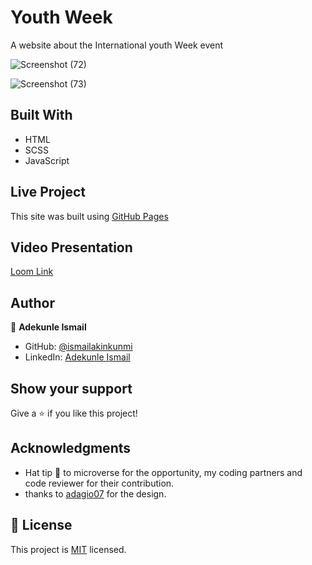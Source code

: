 # Youth Week

A website about the International youth Week event

![Screenshot (72)](https://user-images.githubusercontent.com/37457094/151452601-fb501a21-e1fe-47be-8f32-083a6fb3e023.png)

![Screenshot (73)](https://user-images.githubusercontent.com/37457094/151452576-3913218f-03d0-491a-8ee9-ccbb652de73f.png)



## Built With

- HTML
- SCSS
- JavaScript

## Live Project

This site was built using [GitHub Pages](https://ismailakinkunmi.github.io/Capstone1/)

## Video Presentation

[Loom Link](https://www.loom.com/share/74a5724e4b0e46b299357fd4fd807371/)

## Author

👤 **Adekunle Ismail**

- GitHub: [@ismailakinkunmi](https://github.com/ismailakinkunmi)
- LinkedIn: [Adekunle Ismail](https://www.linkedin.com/in/adismail4/)

## Show your support

Give a ⭐️ if you like this project!

## Acknowledgments

- Hat tip 👒 to microverse for the opportunity, my coding partners and code reviewer for their contribution.
- thanks to [adagio07](https://www.behance.net/adagio07) for the design.

## 📝 License

This project is [MIT](./LICENSE) licensed.
